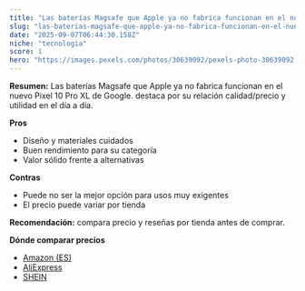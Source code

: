 ```yaml
---
title: "Las baterías Magsafe que Apple ya no fabrica funcionan en el nuevo Pixel 10 Pro XL de Google."
slug: "las-baterias-magsafe-que-apple-ya-no-fabrica-funcionan-en-el-nuevo-pixel-10-pro-"
date: "2025-09-07T06:44:30.158Z"
niche: "tecnologia"
score: 1
hero: "https://images.pexels.com/photos/30639092/pexels-photo-30639092.jpeg?auto=compress&cs=tinysrgb&fit=crop&h=627&w=1200&auto=compress&cs=tinysrgb&w=1200&h=675&fit=crop"
---
```


**Resumen:** Las baterías Magsafe que Apple ya no fabrica funcionan en el nuevo Pixel 10 Pro XL de Google. destaca por su relación calidad/precio y utilidad en el día a día.

**Pros**
- Diseño y materiales cuidados
- Buen rendimiento para su categoría
- Valor sólido frente a alternativas

**Contras**
- Puede no ser la mejor opción para usos muy exigentes
- El precio puede variar por tienda

**Recomendación:** compara precio y reseñas por tienda antes de comprar.

**Dónde comparar precios**
- [Amazon (ES)](https://www.amazon.es/s?k=Las%20bater%C3%ADas%20Magsafe%20que%20Apple%20ya%20no%20fabrica%20funcionan%20en%20el%20nuevo%20Pixel%2010%20Pro%20XL%20de%20Google.&tag=teknovashop25-21)
- [AliExpress](https://www.aliexpress.com/wholesale?SearchText=Las%20bater%C3%ADas%20Magsafe%20que%20Apple%20ya%20no%20fabrica%20funcionan%20en%20el%20nuevo%20Pixel%2010%20Pro%20XL%20de%20Google.)
- [SHEIN](https://www.shein.com/pdsearch/Las%20bater%C3%ADas%20Magsafe%20que%20Apple%20ya%20no%20fabrica%20funcionan%20en%20el%20nuevo%20Pixel%2010%20Pro%20XL%20de%20Google.)